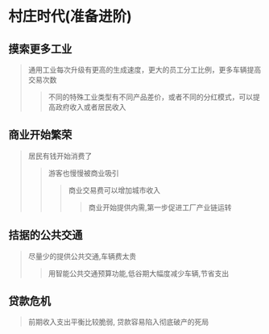 # 村庄时代(准备进阶)

## 摸索更多工业
> 通用工业每次升级有更高的生成速度，更大的员工分工比例，更多车辆提高交易次数<br>
>> 不同的特殊工业类型有不同产品差价，或者不同的分红模式，可以提高政府收入或者居民收入<br>

## 商业开始繁荣
> 居民有钱开始消费了<br>
>> 游客也慢慢被商业吸引<br>
>>> 商业交易费可以增加城市收入<br>
>>>> 商业开始提供内需,第一步促进工厂产业链运转<br>

## 拮据的公共交通
> 尽量少的提供公共交通,车辆费太贵<br>
>> 用智能公共交通预算功能,低谷期大幅度减少车辆,节省支出<br>

## 贷款危机
> 前期收入支出平衡比较脆弱, 贷款容易陷入彻底破产的死局 <br>

